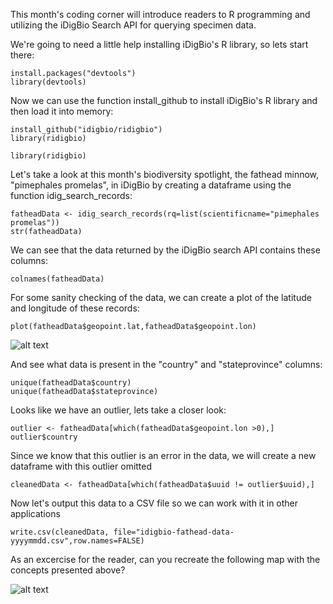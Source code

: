 This month's coding corner will introduce readers to R programming and utilizing the iDigBio Search API for querying specimen data.


We're going to need a little help installing iDigBio's R library, so lets start there:

```{r, eval=FALSE}
install.packages("devtools")
library(devtools)
```

Now we can use the function install_github to install iDigBio's R library and then load it into memory:

```{r, eval=FALSE}
install_github("idigbio/ridigbio")
library(ridigbio)
```
```{r, echo=FALSE}
library(ridigbio)
```


Let's take a look at this month's biodiversity spotlight, the fathead minnow, "pimephales promelas", in iDigBio by creating a dataframe using the function idig_search_records:

```{r}
fatheadData <- idig_search_records(rq=list(scientificname="pimephales promelas"))
str(fatheadData)
```


We can see that the data returned by the iDigBio search API contains these columns:

```{r}
colnames(fatheadData)
```

For some sanity checking of the data, we can create a plot of the latitude and longitude of these records:

```{r}
plot(fatheadData$geopoint.lat,fatheadData$geopoint.lon)
```
![alt text](https://www.idigbio.org/sites/default/files/sites/default/files/spotlight/coding-examples/data-exploration.png "Figure 1")




And see what data is present in the "country" and "stateprovince" columns:

```{r}
unique(fatheadData$country)
unique(fatheadData$stateprovince)
```

Looks like we have an outlier, lets take a closer look:

```{r}
outlier <- fatheadData[which(fatheadData$geopoint.lon >0),]
outlier$country
```

Since we know that this outlier is an error in the data, we will create a new dataframe with this outlier omitted

```{r}
cleanedData <- fatheadData[which(fatheadData$uuid != outlier$uuid),]
```

Now let's output this data to a CSV file so we can work with it in other applications

```{r eval=FALSE}
write.csv(cleanedData, file="idigbio-fathead-data-yyyymmdd.csv",row.names=FALSE)
```

As an excercise for the reader, can you recreate the following map with the concepts presented above?

![alt text](https://www.idigbio.org/sites/default/files/sites/default/files/spotlight/coding-examples/idigbio-pimephales-promelas-dist-map.png "Figure 2")





